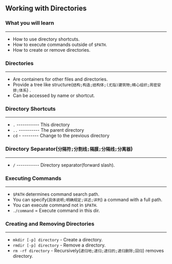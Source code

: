 ## Working with Directories

### What you will learn

*****

* How to use directory shortcuts.
* How to execute commands outside of `$PATH`.
* How to create or remove directories.

### Directories

*****

* Are containers for other files and directories.
* Provide a tree like structure(`结构;构造;结构体;(尤指)建筑物;精心组织;周密安排;体系`) .
* Can be accessed by name or shortcut.

### Directory Shortcuts

*****

* `.` ----------- This directory
* `..` ---------- The parent directory
* `cd` - -------- Change to the previous directory

### Directory Separator(`分隔符;分割线;隔膜;分隔线;分离器`)

*****

* `/` ----------- Directory separator(forward slash).

### Executing Commands

*****

* `$PATH` determines command search path.
* You can specify(`具体说明;明确规定;详述;详列`) a command with a full path.
* You can execute command not in `$PATH`.
* `./command` = Execute command in this dir.

### Creating and Removing Directories

*****

* `mkdir [-p] directory` - Create a directory.
* `rmdir [-p] directory` - Remove a directory.
* `rm -rf directory` - Recursively(`递归地;递归;递归的;递归删除;回归`) removes directory.

